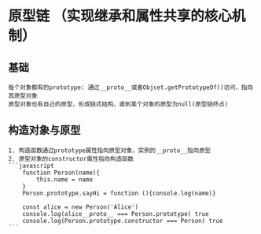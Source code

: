 # 原型链 （实现继承和属性共享的核心机制）
## 基础 
    每个对象都有的prototype: 通过__proto__或者Objcet.getPrototypeOf()访问，指向其原型对象  
    原型对象也有自己的原型，形成链式结构，直到某个对象的原型为null(原型链终点)

## 构造对象与原型
    1. 构造函数通过prototype属性指向原型对象，实例的__proto__指向原型
    2. 原型对象的constructor属性指向构造函数
    ```javascript
        function Person(name){
            this.name = name
        }
        Person.prototype.sayHi = function (){console.log(name)}

        const alice = new Person('Alice')
        console.log(alice__proto__ === Person.prototype) true
        console.log(Person.prototype.constructor === Person) true
    ```